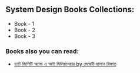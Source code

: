 
## System Design Books Collections:
* Book - 1
* Book - 2
* Book - 3


### Books also you can read:
* [চ্যাট জিপিটি অ্যান্ড এ আই মিলিয়নেয়ার by মেহেদী হাসান রিফাত](https://www.rokomari.com/book/344471/chat-gpt-and-ai-millionaire)